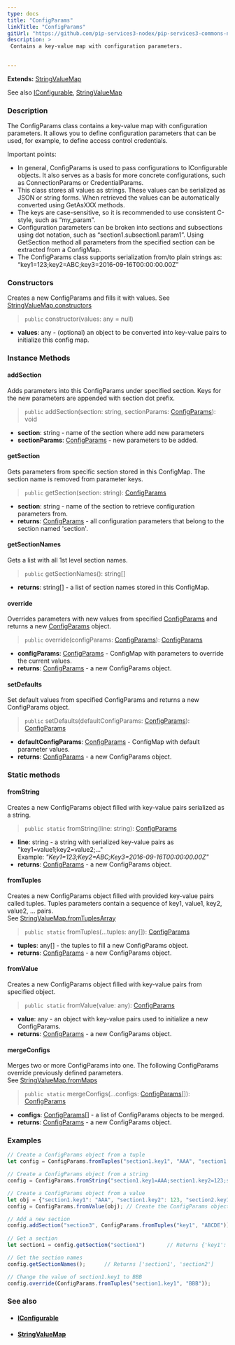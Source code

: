 ```yaml
---
type: docs
title: "ConfigParams"
linkTitle: "ConfigParams"
gitUrl: "https://github.com/pip-services3-nodex/pip-services3-commons-nodex"
description: > 
 Contains a key-value map with configuration parameters. 

  
---
```


**Extends:** [StringValueMap](../../data/string_value_map)

See also [IConfigurable](../iconfigurable), [StringValueMap](../../data/string_value_map)

### Description
The ConfigParams class contains a key-value map with configuration parameters. It allows you to define configuration parameters that can be used, for example, to define access control credentials.  

Important points:   
- In general, ConfigParams is used to pass configurations to IConfigurable objects. It also serves as a basis for more concrete configurations, such as ConnectionParams or CredentialParams. 
- This class stores all values as strings. These values can be serialized as JSON or string forms. When retrieved the values can be automatically converted using GetAsXXX methods.
- The keys are case-sensitive, so it is recommended to use consistent C-style, such as “my_param”.
- Configuration parameters can be broken into sections and subsections using dot notation, such as “section1.subsection1.param1”. Using GetSection method all parameters from the specified section can be extracted from a ConfigMap.
- The ConfigParams class supports serialization from/to plain strings as: “key1=123;key2=ABC;key3=2016-09-16T00:00:00.00Z”


### Constructors
Creates a new ConfigParams and fills it with values.
See [StringValueMap.constructors](../../data/string_value_map/#constructors)

> `public` constructor(values: any = null)

- **values**: any - (optional) an object to be converted into key-value pairs to initialize this config map.

### Instance Methods  

#### addSection
Adds parameters into this ConfigParams under specified section.
Keys for the new parameters are appended with section dot prefix.

> `public` addSection(section: string, sectionParams: [ConfigParams]()): void

- **section**: string - name of the section where add new parameters
- **sectionParams**: [ConfigParams]() - new parameters to be added.


#### getSection
Gets parameters from specific section stored in this ConfigMap.
The section name is removed from parameter keys.

> `public` getSection(section: string): [ConfigParams]()

- **section**: string - name of the section to retrieve configuration parameters from.
- **returns**: [ConfigParams]() - all configuration parameters that belong to the section named 'section'. 

#### getSectionNames
Gets a list with all 1st level section names.

> `public` getSectionNames(): string[]

- **returns**: string[] - a list of section names stored in this ConfigMap.

#### override
Overrides parameters with new values from specified [ConfigParams]()
and returns a new [ConfigParams]() object.

> `public` override(configParams: [ConfigParams]()): [ConfigParams]()

- **configParams**: [ConfigParams]() - ConfigMap with parameters to override the current values.
- **returns**: [ConfigParams]() - a new ConfigParams object.

#### setDefaults
Set default values from specified ConfigParams and returns a new ConfigParams object.

> `public` setDefaults(defaultConfigParams: [ConfigParams]()): [ConfigParams]()

- **defaultConfigParams**: [ConfigParams]() - ConfigMap with default parameter values.
- **returns**: [ConfigParams]() - a new ConfigParams object.

### Static methods   

#### fromString
Creates a new ConfigParams object filled with key-value pairs serialized as a string.

> `public static` fromString(line: string): [ConfigParams]()

- **line**: string - a string with serialized key-value pairs as "key1=value1;key2=value2;..."  
Example: *"Key1=123;Key2=ABC;Key3=2016-09-16T00:00:00.00Z"*
- **returns**: [ConfigParams]() - a new ConfigParams object.

#### fromTuples
Creates a new ConfigParams object filled with provided key-value pairs called tuples.
Tuples parameters contain a sequence of key1, value1, key2, value2, ... pairs.  
See [StringValueMap.fromTuplesArray](../../data/string_value_map/#fromtuplesarray)

> `public static` fromTuples(...tuples: any[]): [ConfigParams]()

- **tuples**: any[] - the tuples to fill a new ConfigParams object.
- **returns**: [ConfigParams]() - a new ConfigParams object.


#### fromValue
Creates a new ConfigParams object filled with key-value pairs from specified object.

> `public static` fromValue(value: any): [ConfigParams]()

- **value**: any - an object with key-value pairs used to initialize a new ConfigParams.
- **returns**: [ConfigParams]() - a new ConfigParams object.


#### mergeConfigs
Merges two or more ConfigParams into one. The following ConfigParams override
previously defined parameters.  
See [StringValueMap.fromMaps](../../data/string_value_map/#frommaps)

> `public static` mergeConfigs(...configs: [ConfigParams]()[]): [ConfigParams]()

- **configs**: [ConfigParams]()[] - a list of ConfigParams objects to be merged.
- **returns**: [ConfigParams]() - a new ConfigParams object.

### Examples   

```typescript
// Create a ConfigParams object from a tuple
let config = ConfigParams.fromTuples("section1.key1", "AAA", "section1.key2", 123, "section2.key1", true);

// Create a ConfigParams object from a string
config = ConfigParams.fromString("section1.key1=AAA;section1.key2=123;section2.key1=True");

// Create a ConfigParams object from a value
let obj = {"section1.key1": "AAA", "section1.key2": 123, "section2.key1": true}; // Create a object
config = ConfigParams.fromValue(obj); // Create the ConfigParams object using the object

// Add a new section 
config.addSection("section3", ConfigParams.fromTuples("key1", "ABCDE"));
                                       
// Get a section                                        
let section1 = config.getSection("section1")       // Returns {'key1': 'AAA', 'key2': '123'} 

// Get the section names
config.getSectionNames();      // Returns ['section1', 'section2']

// Change the value of section1.key1 to BBB
config.override(ConfigParams.fromTuples("section1.key1", "BBB"));
```


### See also
- #### [IConfigurable](../iconfigurable)
- #### [StringValueMap](../../data/string_value_map)
